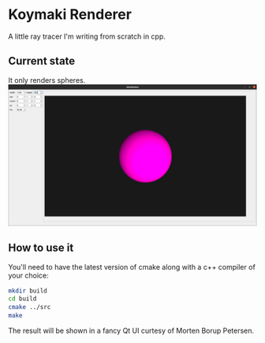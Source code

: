 # Koymaki Renderer  
A little ray tracer I'm writing from scratch in cpp.  

## Current state  
It only renders spheres.     
![Example result from the ray tracer](raytrace.png)  
  
## How to use it  
You'll need to have the latest version of cmake along with a c++ compiler of your choice:  
```sh  
mkdir build  
cd build  
cmake ../src  
make   
```  
The result will be shown in a fancy Qt UI curtesy of Morten Borup Petersen.   

